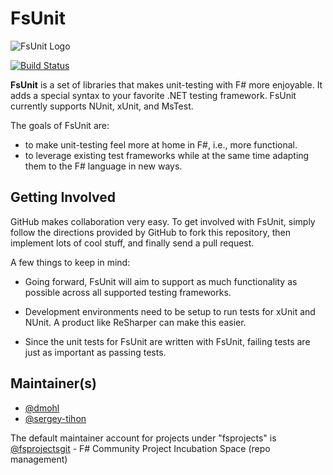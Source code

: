 # FsUnit

![FsUnit Logo](https://github.com/fsprojects/fsunit/blob/master/docs/files/img/logo.png?raw=true)

[![Build Status](https://github.com/fsprojects/FsUnit/workflows/Build%20and%20Test/badge.svg?branch=master)](https://github.com/fsprojects/FsUnit/actions?query=branch%3Amaster)

**FsUnit** is a set of libraries that makes unit-testing with F# more enjoyable. It adds a special syntax to your favorite .NET testing framework.
FsUnit currently supports NUnit, xUnit, and MsTest.

The goals of FsUnit are:

* to make unit-testing feel more at home in F#, i.e., more functional.
* to leverage existing test frameworks while at the same time adapting them to the F# language in new ways.

## Getting Involved

GitHub makes collaboration very easy. To get involved with FsUnit, simply follow the directions provided by GitHub to
fork this repository, then implement lots of cool stuff, and finally send a pull request.

A few things to keep in mind:

* Going forward, FsUnit will aim to support as much functionality as possible across all supported testing frameworks.

* Development environments need to be setup to run tests for xUnit and NUnit. A product like ReSharper can make this easier.

* Since the unit tests for FsUnit are written with FsUnit, failing tests are just as important as passing tests.  


## Maintainer(s)

- [@dmohl](https://github.com/dmohl)
- [@sergey-tihon](https://github.com/sergey-tihon)

The default maintainer account for projects under "fsprojects" is [@fsprojectsgit](https://github.com/fsprojectsgit) - F# Community Project Incubation Space (repo management)
